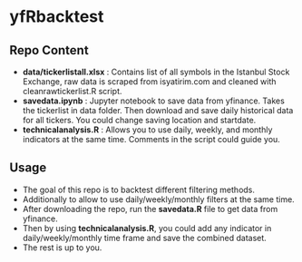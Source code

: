 # yfRbacktest

## Repo Content

- **data/tickerlistall.xlsx** : Contains list of all symbols in the Istanbul Stock Exchange, raw data is scraped from isyatirim.com and cleaned with cleanrawtickerlist.R script.
- **savedata.ipynb** : Jupyter notebook to save data from yfinance. Takes the tickerlist in data folder. Then download and save daily historical data for all tickers. You could change saving location and startdate.
- **technicalanalysis.R** : Allows you to use daily, weekly, and monthly indicators at the same time. Comments in the script could guide you. 

## Usage

- The goal of this repo is to backtest different filtering methods.
- Additionally to allow to use daily/weekly/monthly filters at the same time.
- After downloading the repo, run the **savedata.R** file to get data from yfinance.
- Then by using **technicalanalysis.R**, you could add any indicator in daily/weekly/monthly time frame and save the combined dataset.
- The rest is up to you. 
